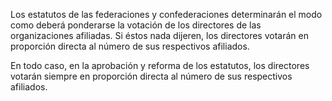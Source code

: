 Los estatutos de las federaciones y confederaciones determinarán el modo como deberá ponderarse la votación de los directores de las organizaciones afiliadas. Si éstos nada dijeren, los directores votarán en proporción directa al número de sus respectivos afiliados.

En todo caso, en la aprobación y reforma de los estatutos, los directores votarán siempre en proporción directa al número de sus respectivos afiliados.